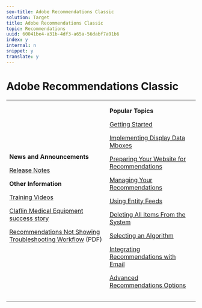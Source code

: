 ```yaml
---
seo-title: Adobe Recommendations Classic
solution: Target
title: Adobe Recommendations Classic
topic: Recommendations
uuid: 60041be4-a31b-4df3-a65a-56dabf7a91b6
index: y
internal: n
snippet: y
translate: y
---
```


# Adobe Recommendations Classic


<table id="simpletable_3B4921BF0B204052A4E402EF9E75631B"> 
 <tr class="strow"> 
  <td class="stentry"> <p> <b>News and Announcements</b> </p> <p> <a href="r_whatsnew-recs.md#reference_673C03B5B8AA478F8CA9F88D9D760361" type="reference" format="dita" scope="local"> Release Notes </a> </p> <p> <b>Other Information </b> </p> <p> <a href="http://www.adobe.com" scope="external" format="html"> Training Videos</a> </p> <p> <a href="http://www.omniture.com/offer/822?s_osc=30421" scope="external" format="html"> Claflin Medical Equipment success story</a> </p> <p> <a href="https://marketing.adobe.com/resources/help/en_US/rec/recs_not_showing_workflow.pdf" format="http" scope="external"> Recommendations Not Showing Troubleshooting Workflow</a> (PDF) </p> </td> 
  <td class="stentry"> <p> <b>Popular Topics</b> </p> <p> <a href="c_gettingstarted_recs/c_gettingstarted_recs.md#concept_CCF04F19782145099178353D37517D9E" format="dita" scope="local"> Getting Started </a> </p> <p> <a href="c_gettingstarted_recs/t_preparingsite_recs/t_data_mboxes_implementings_recs.md#task_83C1EA8433C249E1AC4BBEF591AC4FC3" format="dita" scope="local"> Implementing Display Data Mboxes </a> </p> <p> <a href="c_gettingstarted_recs/t_preparingsite_recs/t_preparingsite_recs.md#task_30B8C075A14B426F9042119553F750B8" format="dita" scope="local"> Preparing Your Website for Recommendations </a> </p> <p> <a href="c_rec_mng_recs/c_rec_mng_recs.md#concept_8BD886F4E0954B46B8EC0EA4626A00E1" format="dita" scope="local"> Managing Your Recommendations </a> </p> <p> <a href="c_rec_mng_recs/c_Managing_Recommendations_Settings/t_Using_Entity_Feeds.md#task_4034B221DC754633B1280893AE6B5F86" format="dita" scope="local"> Using Entity Feeds </a> </p> <p> <a href="c_rec_mng_recs/r_Deleting_All_Items_From_the_System.md#reference_A916F48DE01E41DA81F2C35AF2A5E58F" format="dita" scope="local"> Deleting All Items From the System </a> </p> <p> <a href="c_rec_mng_recs/c_Setting_Up_and_Deleting_a_Recommendation/t_create_edit_recs/t_algo_select_recs.md#task_2203616ABBE342B6ADAB08F278D794FA" format="dita" scope="local"> Selecting an Algorithm </a> </p> <p> <a href="c_rec_mng_recs/r_Integrating_Recommendations_with_Email.md#reference_256B16C894864F24AF970E43DC174420" format="dita" scope="local"> Integrating Recommendations with Email </a> </p> <p> <a href="c_rec_mng_recs/c_Creating_a_Custom_Algorithm/r_Recommendation_Parameters.md#reference_93CA52A6B7D64CDFABAE37E27D1F0A9F" format="dita" scope="local"> Advanced Recommendations Options </a> </p> </td> 
 </tr> 
 <tr class="strow"> 
  <td class="stentry"></td> 
  <td class="stentry"></td> 
  <td class="stentry"></td> 
 </tr> 
 <tr class="strow"> 
  <td class="stentry"></td> 
  <td class="stentry"></td> 
 </tr> 
</table>



